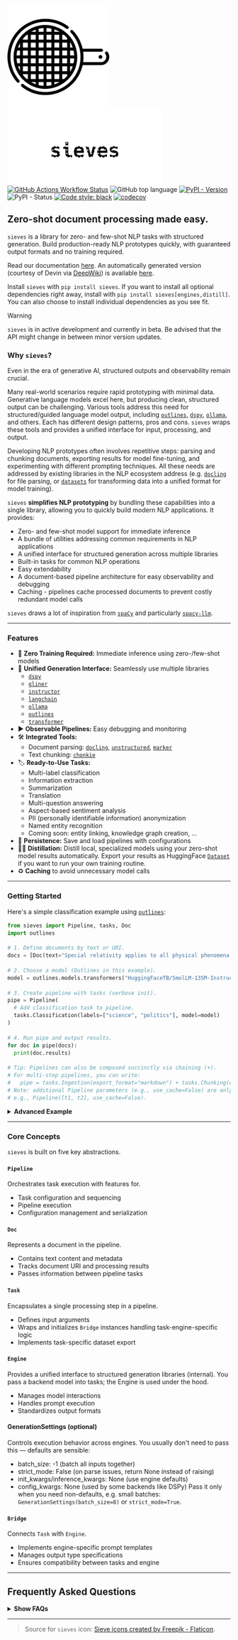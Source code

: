 <img src="https://raw.githubusercontent.com/mantisai/sieves/main/docs/assets/sieve.png" width="230" align="left" style="margin-right:60px" />
<img src="https://raw.githubusercontent.com/mantisai/sieves/main/docs/assets/sieves_sieve_style.png" width="350" align="left" style="margin-right:60px" />

<br>
<br>
<br>
<br>
<br>
<br>
<br>
<br>
<br>
<br>

[![GitHub Actions Workflow Status](https://img.shields.io/github/actions/workflow/status/mantisai/sieves/test.yml)](https://github.com/mantisai/sieves/actions/workflows/test.yml)
![GitHub top language](https://img.shields.io/github/languages/top/mantisai/sieves)
[![PyPI - Version](https://img.shields.io/pypi/v/sieves)]((https://pypi.org/project/sieves/))
![PyPI - Status](https://img.shields.io/pypi/status/sieves)
[![Code style: black](https://img.shields.io/badge/code%20style-black-000000.svg?style=flat-square)](https://github.com/ambv/black)
[![codecov](https://codecov.io/gh/mantisai/sieves/branch/main/graph/badge.svg)](https://codecov.io/gh/mantisai/sieves)

## Zero-shot document processing made easy.

`sieves` is a library for zero- and few-shot NLP tasks with structured generation. Build production-ready NLP prototypes quickly, with guaranteed output formats and no training required.

Read our documentation [here](https://sieves.ai). An automatically generated version (courtesy of Devin via [DeepWiki](https://deepwiki.com/)) is available [here](https://deepwiki.com/MantisAI/sieves).

Install `sieves` with `pip install sieves`. If you want to install all optional dependencies right away, install with
`pip install sieves[engines,distill]`. You can also choose to install individual dependencies as you see fit.

> [!WARNING]
> `sieves` is in active development and currently in beta. Be advised that the API might change in between minor version
> updates.

### Why `sieves`?

Even in the era of generative AI, structured outputs and observability remain crucial.

Many real-world scenarios require rapid prototyping with minimal data. Generative language models excel here, but
producing clean, structured output can be challenging. Various tools address this need for structured/guided language
model output, including [`outlines`](https://github.com/dottxt-ai/outlines), [`dspy`](https://github.com/stanfordnlp/dspy),
[`ollama`](https://github.com/ollama/ollama), and others. Each has different design patterns, pros and cons. `sieves` wraps these tools and provides
a unified interface for input, processing, and output.

Developing NLP prototypes often involves repetitive steps: parsing and chunking documents, exporting results for
model fine-tuning, and experimenting with different prompting techniques. All these needs are addressed by existing
libraries in the NLP ecosystem address (e.g. [`docling`](https://github.com/DS4SD/docling) for file parsing, or [`datasets`](https://github.com/huggingface/datasets) for transforming
data into a unified format for model training).

`sieves`  **simplifies NLP prototyping** by bundling these capabilities into a single library, allowing you to quickly
build modern NLP applications. It provides:
- Zero- and few-shot model support for immediate inference
- A bundle of utilities addressing common requirements in NLP applications
- A unified interface for structured generation across multiple libraries
- Built-in tasks for common NLP operations
- Easy extendability
- A document-based pipeline architecture for easy observability and debugging
- Caching - pipelines cache processed documents to prevent costly redundant model calls

`sieves` draws a lot of inspiration from [`spaCy`](https://spacy.io/) and particularly [`spacy-llm`](https://github.com/explosion/spacy-llm).

---

### Features

- :dart: **Zero Training Required:** Immediate inference using zero-/few-shot models
- :robot: **Unified Generation Interface:** Seamlessly use multiple libraries
  - [`dspy`](https://github.com/stanfordnlp/dspy)
  - [`gliner`](https://github.com/urchade/GLiNER)
  - [`instructor`](https://github.com/instructor-ai/instructor)
  - [`langchain`](https://github.com/langchain-ai/langchain)
  - [`ollama`](https://github.com/ollama/ollama)
  - [`outlines`](https://github.com/dottxt-ai/outlines)
  - [`transformer`](https://github.com/huggingface/transformers)
- :arrow_forward: **Observable Pipelines:** Easy debugging and monitoring
- :hammer_and_wrench: **Integrated Tools:**
  - Document parsing: [`docling`](https://github.com/DS4SD/docling), [`unstructured`](https://github.com/Unstructured-IO/unstructured/), [`marker`](https://github.com/VikParuchuri/marker)
  - Text chunking: [`chonkie`](https://github.com/chonkie-ai/chonkie)
- :label: **Ready-to-Use Tasks:**
  - Multi-label classification
  - Information extraction
  - Summarization
  - Translation
  - Multi-question answering
  - Aspect-based sentiment analysis
  - PII (personally identifiable information) anonymization
  - Named entity recognition
  - Coming soon: entity linking, knowledge graph creation, ...
- :floppy_disk: **Persistence:** Save and load pipelines with configurations
- :teacher: **Distillation:** Distill local, specialized models using your zero-shot model results automatically.
  Export your results as HuggingFace [`Dataset`](https://github.com/huggingface/datasets) if you want to run your own training routine.
- :recycle: **Caching** to avoid unnecessary model calls

---

### Getting Started

Here's a simple classification example using [`outlines`](https://github.com/dottxt-ai/outlines):

```python
from sieves import Pipeline, tasks, Doc
import outlines

# 1. Define documents by text or URI.
docs = [Doc(text="Special relativity applies to all physical phenomena in the absence of gravity.")]

# 2. Choose a model (Outlines in this example).
model = outlines.models.transformers("HuggingFaceTB/SmolLM-135M-Instruct")

# 3. Create pipeline with tasks (verbose init).
pipe = Pipeline(
  # Add classification task to pipeline.
  tasks.Classification(labels=["science", "politics"], model=model)
)

# 4. Run pipe and output results.
for doc in pipe(docs):
  print(doc.results)

# Tip: Pipelines can also be composed succinctly via chaining (+).
# For multi-step pipelines, you can write:
#   pipe = tasks.Ingestion(export_format="markdown") + tasks.Chunking(chunker) + tasks.Classification(labels=[...], model=model)
# Note: additional Pipeline parameters (e.g., use_cache=False) are only available via the verbose init,
# e.g., Pipeline([t1, t2], use_cache=False).
```

<details>
  <summary><b>Advanced Example</b></summary>

This example demonstrates PDF parsing, text chunking, and classification:

```python
import pickle

import gliner.multitask
import chonkie
import tokenizers
import docling.document_converter

from sieves import Pipeline, tasks, Doc

# 1. Define documents by text or URI.
docs = [Doc(uri="https://arxiv.org/pdf/2408.09869")]

# 2. Choose a model for structured generation.
model_name = 'knowledgator/gliner-multitask-v1.0'
model = gliner.GLiNER.from_pretrained(model_name)

# 3. Create chunker object.
chunker = chonkie.TokenChunker(tokenizers.Tokenizer.from_pretrained(model_name))

# 3. Create pipeline with tasks.
pipe = Pipeline(
  [
    # 4. Add document parsing task.
    tasks.Ingestion(export_format="markdown"),
    # 5. Add chunking task to ensure we don't exceed our model's context window.
    tasks.Chunking(chunker),
    # 6. Add classification task to pipeline.
    tasks.Classification(
        task_id="classifier",
        labels=["science", "politics"],
        model=model,
    ),
  ]
)
# Alternatively you can also construct a pipeline by using the + operators:
# pipe = tasks.Ingestion(export_format="markdown") + tasks.Chunking(chunker) + tasks.Classification(
#     task_id="classifier", labels=["science", "politics"], model=model
# )

# 7. Run pipe and output results.
docs = list(pipe(docs))
for doc in docs:
  print(doc.results["classifier"])

# 8. Serialize pipeline and docs.
pipe.dump("pipeline.yml")
with open("docs.pkl", "wb") as f:
  pickle.dump(docs, f)

# 9. Load pipeline and docs from disk. Note: we don't serialize complex third-party objects, so you'll have
#    to pass those in at load time.
loaded_pipe = Pipeline.load(
  "pipeline.yml",
  (
    {"converter": docling.document_converter.DocumentConverter(), "export_format": "markdown"},
    {"chunker": chunker},
    {"model": model},
  ),
)
with open("docs.pkl", "rb") as f:
  loaded_docs = pickle.load(f)
```
</details>

---

### Core Concepts

`sieves` is built on five key abstractions.

#### **`Pipeline`**
Orchestrates task execution with features for.
- Task configuration and sequencing
- Pipeline execution
- Configuration management and serialization

#### **`Doc`**
Represents a document in the pipeline.
- Contains text content and metadata
- Tracks document URI and processing results
- Passes information between pipeline tasks

#### **`Task`**
Encapsulates a single processing step in a pipeline.
- Defines input arguments
- Wraps and initializes `Bridge` instances handling task-engine-specific logic
- Implements task-specific dataset export

#### **`Engine`**
Provides a unified interface to structured generation libraries (internal). You pass a backend model into tasks; the
Engine is used under the hood.
- Manages model interactions
- Handles prompt execution
- Standardizes output formats

#### GenerationSettings (optional)
Controls execution behavior across engines. You usually don't need to pass this — defaults are sensible:
- batch_size: -1 (batch all inputs together)
- strict_mode: False (on parse issues, return None instead of raising)
- init_kwargs/inference_kwargs: None (use engine defaults)
- config_kwargs: None (used by some backends like DSPy)
Pass it only when you need non-defaults, e.g. small batches: `GenerationSettings(batch_size=8)` or `strict_mode=True`.

#### **`Bridge`**
Connects `Task` with `Engine`.
- Implements engine-specific prompt templates
- Manages output type specifications
- Ensures compatibility between tasks and engine

---

## Frequently Asked Questions

<details>
  <summary><b>Show FAQs</b></summary>

### Why "sieves"?

`sieves` was originally motivated by the want to use generative models for structured information extraction. Coming
from this angle, there are two ways to explain why we settled on this name (pick the one you like better):
- An analogy to [gold panning](https://en.wikipedia.org/wiki/Gold_panning): run your raw data through a sieve to obtain structured, refined "gold."
- An acronym - "sieves" can be read as "Structured Information Extraction and VErification System" (but that's a mouthful).

### Why not just prompt an LLM directly?

Asked differently: what are the benefits of using `sieves` over directly interacting with an LLM?
- Validated, structured data output - also for LLMs that don't offer structured outputs natively.  Zero-/few-shot language models can be finicky without guardrails or parsing.
- A step-by-step pipeline, making it easier to debug and track each stage.
- The flexibility to switch between different models and ways to ensure structured and validated output.

### How do I create models?

Below are minimal examples for creating model objects for each supported structured‑generation tool. Pass these `model` objects directly to tasks, optionally with `GenerationSettings`.

- DSPy

  ```python
  import os
  import dspy

  # Anthropic example (set ANTHROPIC_API_KEY in your environment)
  model = dspy.LM("claude-3-haiku-20240307", api_key=os.environ["ANTHROPIC_API_KEY"])

  # Tip: For local via Ollama, configure api_base and blank api_key:
  # model = dspy.LM("smollm:135m-instruct-v0.2-q8_0", api_base="http://localhost:11434", api_key="")
  ```

- GLiNER

  ```python
  import gliner
  model = gliner.GLiNER.from_pretrained("knowledgator/gliner-multitask-v1.0")
  ```

- LangChain

  ```python
  from langchain.chat_models import init_chat_model
  import os

  model = init_chat_model(
      model="claude-3-haiku-20240307",
      api_key=os.environ["ANTHROPIC_API_KEY"],
      model_provider="anthropic",
  )
  ```

- Instructor

  ```python
  import anthropic
  import instructor
  from sieves.engines.instructor_ import Model
  import os

  client = instructor.from_anthropic(anthropic.AsyncClient(api_key=os.environ["ANTHROPIC_API_KEY"]))
  model = Model(name="claude-3-haiku-20240307", client=client)
  ```

- Hugging Face Transformers (zero‑shot classification)

  ```python
  from transformers import pipeline

  model = pipeline(
      "zero-shot-classification",
      model="MoritzLaurer/xtremedistil-l6-h256-zeroshot-v1.1-all-33",
  )
  ```

- Ollama (local server)

  ```python
  from sieves.engines.ollama_ import Model

  # Ensure `ollama serve` is running and the model is pulled (e.g., `ollama run smollm:135m-instruct-v0.2-q8_0`).
  model = Model(host="http://localhost:11434", name="smollm:135m-instruct-v0.2-q8_0")
  ```

- Outlines

  ```python
  import outlines
  from transformers import AutoModelForCausalLM, AutoTokenizer

  model_name = "HuggingFaceTB/SmolLM-135M-Instruct"
  # Outlines supports different backends, also remote ones. We use a local `transformers` model here.
  model = outlines.models.from_transformers(
      AutoModelForCausalLM.from_pretrained(model_name),
      AutoTokenizer.from_pretrained(model_name),
  )
  ```

**Notes**
- Provide provider API keys via environment variables (e.g., `ANTHROPIC_API_KEY`).
- Some backends (e.g., DSPy) can be pointed to a local Ollama server via `api_base`.
- After you have a `model`, use it in tasks like: `tasks.predictive.Classification(labels=[...], model=model)`.
- A bunch of useful utilities for pre- and post-processing you might need.
- An array of useful tasks you can right of the bat without having to roll your own.
- Look up the respective tool's documentation for more information.

### Why use `sieves` and not a structured generation library, like `outlines`, directly?

Which library makes the most sense to you depends strongly on your use-case. `outlines` provides structured generation
abilities, but not the pipeline system, utilities and pre-built tasks that `sieves` has to offer (and of course not the
flexibility to switch between different structured generation libraries). Then again, maybe you don't need all that -
in which case we recommend using `outlines` (or any other structured generation libray) directly.

Similarly, maybe you already have an existing tech stack in your project that uses exclusively `ollama`, `langchain`, or
`dspy`? All of these libraries (and more) are supported by `sieves` - but they are not _just_ structured generation
libraries, they come with a plethora of features that are out of scope for `sieves`. If your application deeply
integrates with a framework like LangChain or DSPy, it may be reasonable to stick to those libraries directly.

As many things in engineering, this is a trade-off. The way we see it: the less tightly coupled your existing
application is with a particular language model framework, the more mileage you'll get out of `sieves`. This means that
it's ideal for prototyping (there's no reason you can't use it in production too, of course).

</details>

---

> Source for `sieves` icon:
> <a href="https://www.flaticon.com/free-icons/sieve" title="sieve icons">Sieve icons created by Freepik - Flaticon</a>.
